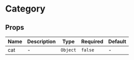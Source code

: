 # Category

## Props

<!-- @vuese:Category:props:start -->
|Name|Description|Type|Required|Default|
|---|---|---|---|---|
|cat|-|`Object`|`false`|-|

<!-- @vuese:Category:props:end -->


